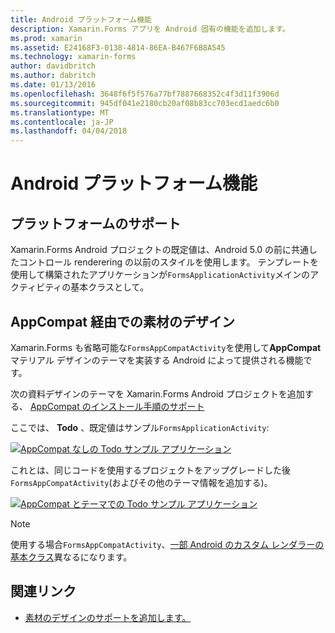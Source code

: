 ```yaml
---
title: Android プラットフォーム機能
description: Xamarin.Forms アプリを Android 固有の機能を追加します。
ms.prod: xamarin
ms.assetid: E24168F3-0138-4814-86EA-B467F6B8A545
ms.technology: xamarin-forms
author: davidbritch
ms.author: dabritch
ms.date: 01/13/2016
ms.openlocfilehash: 3648f6f5f576a77bf7887668352c4f3d11f3906d
ms.sourcegitcommit: 945df041e2180cb20af08b83cc703ecd1aedc6b0
ms.translationtype: MT
ms.contentlocale: ja-JP
ms.lasthandoff: 04/04/2018
---
```

# <a name="android-platform-features"></a>Android プラットフォーム機能

## <a name="platform-support"></a>プラットフォームのサポート

Xamarin.Forms Android プロジェクトの既定値は、Android 5.0 の前に共通したコントロール renderering の以前のスタイルを使用します。 テンプレートを使用して構築されたアプリケーションが`FormsApplicationActivity`メインのアクティビティの基本クラスとして。

## <a name="material-design-via-appcompat"></a>AppCompat 経由での素材のデザイン

Xamarin.Forms も省略可能な`FormsAppCompatActivity`を使用して**AppCompat**マテリアル デザインのテーマを実装する Android によって提供される機能です。

次の資料デザインのテーマを Xamarin.Forms Android プロジェクトを追加する、 [AppCompat のインストール手順のサポート](appcompat.md)

ここでは、 **Todo** 、既定値はサンプル`FormsApplicationActivity`:

[![](images/before-appcompat-sml.png "AppCompat なしの Todo サンプル アプリケーション")](images/before-appcompat.png#lightbox "AppCompat なしの Todo サンプル アプリケーション")

これとは、同じコードを使用するプロジェクトをアップグレードした後`FormsAppCompatActivity`(およびその他のテーマ情報を追加する)。

[![](images/post-appcompat-sml.png "AppCompat とテーマでの Todo サンプル アプリケーション")](images/post-appcompat.png#lightbox "AppCompat とテーマでの Todo サンプル アプリケーション")

> [!NOTE]
> 使用する場合`FormsAppCompatActivity`、[一部 Android のカスタム レンダラーの基本クラス](~/xamarin-forms/app-fundamentals/custom-renderer/renderers.md)異なるになります。


## <a name="related-links"></a>関連リンク

- [素材のデザインのサポートを追加します。](appcompat.md)
